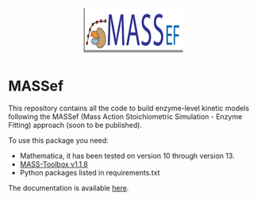 <p align="center"><img src="https://raw.githubusercontent.com/opencobra/MASSef/master/doc/MASSef logo.png" alt="MASSef-Logo" width="200" height="100"/></p>

# MASSef



This repository contains all the code to build enzyme-level kinetic models following the MASSef (Mass Action Stoichiometric Simulation - Enzyme Fitting) approach (soon to be published).

To use this package you need:
- Mathematica, it has been tested on version 10 through version 13.
- [MASS-Toolbox v1.1.8](https://github.com/opencobra/MASS-Toolbox)
- Python packages listed in requirements.txt

The documentation is available [here](http://massef.readthedocs.io).
